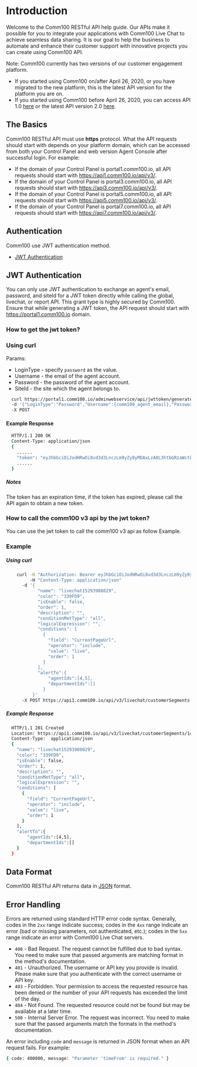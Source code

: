 ﻿# Introduction

Welcome to the Comm100 RESTful API help guide. Our APIs make it possible for you to integrate your applications with Comm100 Live Chat to achieve seamless data sharing. It is our goal to help the business to automate and enhance their customer support with innovative projects you can create using Comm100 API.

Note: Comm100 currently has two versions of our customer engagement platform.  

- If you started using Comm100 on/after April 26, 2020, or you have migrated to the new platform, this is the latest API version for the platform you are on.  
- If you started using Comm100 before April 26, 2020, you can access API 1.0 [here](https://www.comm100.com/doc/api/v1/introduction.htm#/) or the latest API version 2.0 [here](https://www.comm100.com/doc/api/introduction.htm#/).

## The Basics

Comm100 RESTful API must use **https** protocol. What the API requests should start with depends on your platform domain, which can be accessed from both your Control Panel and web version Agent Console after successful login. For example:

- If the domain of your Control Panel is portal1.comm100.io, all API requests should start with https://api1.comm100.io/api/v3/.
- If the domain of your Control Panel is portal3.comm100.io, all API requests should start with https://api3.comm100.io/api/v3/.
- If the domain of your Control Panel is portal5.comm100.io, all API requests should start with https://api5.comm100.io/api/v3/.
- If the domain of your Control Panel is portal7.comm100.io, all API requests should start with https://api7.comm100.io/api/v3/.

## Authentication

Comm100 use JWT authentication method.

- [JWT Authentication](#JWT-Authentication)

## JWT Authentication
  You can only use JWT authentication to exchange an agent's email, password, and siteId for a JWT token directly while calling the global, livechat, or report API. This grant type is highly secured by Comm100. Ensure that while generating a JWT token, the API request should start with https://portal1.comm100.io domain.

### How to get the jwt token?

### Using curl

  Params:

- LoginType - specify `password` as the value.
- Username - the email of the agent account.
- Password - the password of the agent account.
- SiteId - the site which the agent belongs to.

```bash
  curl https://portal1.comm100.io/adminwebservice/api/jwttoken/generate -H "Content-Type:application/json"  
  -d '{"LoginType":"Password","Username":{comm100_agent_email},"Password":{comm100_agent_password},"SiteId":{siteId}}'  
  -X POST
```

#### Example Response

```bash
  HTTP/1.1 200 OK
  Content-Type: application/json
  {
    ......
    "token": "eyJhbGciOiJodHRwOi8vd3d3LnczLm9yZy8yMDAxLzA0L3htbGRzaWctbW9yZSNyc2Etc2hhMjU2IiwidHlwIjoiSldUIn0.eyJqdGkiOiI1NjIzNDFjZS0zZDkyLTRlZDYtOGY3ZS0zYTQ0NTdlYjQ0OTEiLCJhZ2VudElkIjoiMSIsInNpdGVJZCI6IjEwMDAxMDAwIiwidGh1bWJwcmludCI6IjhBNjhBOThBQzg0MUI1QTc5OEQ5RkE1MTY1QUU0Nzk3NEVERkIyRjYiLCJzdWNjZXNzIjoiVHJ1ZSIsIm5iZiI6MTU4NzY5NTk4MSwiZXhwIjoxNTg3NzAzMTgxLCJpc3MiOiJwb3J0YWwxLmNvbW0xMDAuaW8ifQ.MKuNrAqkbX5HMPwGH9hT-LlZp__CrNJpavXN7UR2qwM2C5TKG1ooghriQruaEBNDFwV8d7mjuwUMcydII2ayngX5jneabirqlhEu0O3LxGitR7P8NyQMDRMEh2ssJmIIJiCKwz9Mr_IzbtNgBZ5yAJ59jQ3hZZErrs62tlhPcMDAxOvTd9wAePUsISb3_-MbUU_WM9cLIKmQi9XWAUw0U4Lvxqp2dopkTLFyynahQGKbKMP934MMwRlKDQko0GZzcjIokYMWfqhesW9iZnJHP-_JQYjbkd4YL1IGUrD2BygD_trcm6Tk2odcYQKPx8vFvR62lU2_pm8i66ECvN-sAA",
    ......
  }
```

##### Notes

The token has an expiration time, if the token has expired, please call the API again to obtain a new token.

### How to call the comm100 v3 api by the jwt token?
You can use the jwt token to call the comm100 v3 api as follow Example.

### Example

##### Using curl

```bash
    curl -H "Authorization: Bearer eyJhbGciOiJodHRwOi8vd3d3LnczLm9yZy8yMDAxLzA0L3htbGRzaWctbW9yZSNyc2Etc2hhMjU2IiwidHlwIjoiSldUIn0.eyJqdGkiOiI1NjIzNDFjZS0zZDkyLTRlZDYtOGY3ZS0zYTQ0NTdlYjQ0OTEiLCJhZ2VudElkIjoiMSIsInNpdGVJZCI6IjEwMDAxMDAwIiwidGh1bWJwcmludCI6IjhBNjhBOThBQzg0MUI1QTc5OEQ5RkE1MTY1QUU0Nzk3NEVERkIyRjYiLCJzdWNjZXNzIjoiVHJ1ZSIsIm5iZiI6MTU4NzY5NTk4MSwiZXhwIjoxNTg3NzAzMTgxLCJpc3MiOiJwb3J0YWwxLmNvbW0xMDAuaW8ifQ.MKuNrAqkbX5HMPwGH9hT-LlZp__CrNJpavXN7UR2qwM2C5TKG1ooghriQruaEBNDFwV8d7mjuwUMcydII2ayngX5jneabirqlhEu0O3LxGitR7P8NyQMDRMEh2ssJmIIJiCKwz9Mr_IzbtNgBZ5yAJ59jQ3hZZErrs62tlhPcMDAxOvTd9wAePUsISb3_-MbUU_WM9cLIKmQi9XWAUw0U4Lvxqp2dopkTLFyynahQGKbKMP934MMwRlKDQko0GZzcjIokYMWfqhesW9iZnJHP-_JQYjbkd4YL1IGUrD2BygD_trcm6Tk2odcYQKPx8vFvR62lU2_pm8i66ECvN-sAA" 
         -H "Content-Type: application/json"
      -d '{
            "name": "livechat15293908029",
            "color": "339FD9",
            "isEnable": false,
            "order": 1,
            "description": "",
            "conditionMetType": "all",
            "logicalExpression": "",
            "conditions": [
              {
                "field": "CurrentPageUrl",
                "operator": "include",
                "value": "live",
                "order": 1
              }
            ],
            "alertTo":{
                "agentIds":[4,5],
                "departmentIds":[]
              }
          }' 
      -X POST https://api1.comm100.io/api/v3/livechat/customerSegments
```

##### Example Response

```bash
  HTTP/1.1 201 Created
  Location: https://api1.comm100.io/api/v3/livechat/customerSegments/1487fc9d-92e6-4487-a2e8-92e68d6892e6
  Content-Type:  application/json
  {
    "name": "livechat15293908029",
    "color": "339FD9",
    "isEnable": false,
    "order": 1,
    "description": "",
    "conditionMetType": "all",
    "logicalExpression": "",
    "conditions": [
      {
        "field": "CurrentPageUrl",
        "operator": "include",
        "value": "live",
        "order": 1
      }
    ],
    "alertTo":{
        "agentIds":[4,5],
        "departmentIds":[]
    }
  }
```

## Data Format

Comm100 RESTful API returns data in [JSON](https://en.wikipedia.org/wiki/JSON) format.

## Error Handling

Errors are returned using standard HTTP error code syntax. Generally, codes in the `2xx` range indicate success; codes in the `4xx` range indicate an error (bad or missing parameters, not authenticated, etc.); codes in the `5xx` range indicate an error with Comm100 Live Chat servers.

- `400` - Bad Request. The request cannot be fulfilled due to bad syntax. You need to make sure that passed arguments are matching format in the method's documentation.
- `401` - Unauthorized. The username or API key you provide is invalid. Please make sure that you authenticate with the correct username or API key.
- `403` - Forbidden. Your permission to access the requested resource has been denied or the number of your API requests has exceeded the limit of the day.
- `404` - Not Found. The requested resource could not be found but may be available at a later time.
- `500` - Internal Server Error. The request was incorrect. You need to make sure that the passed arguments match the formats in the method's documentation.

An error including `code` and `message` is returned in JSON format when an API request fails. For example:

```bash
{ code: 400000, message: "Parameter 'timeFrom' is required." }
```
